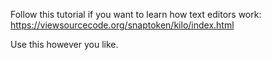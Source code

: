 Follow this tutorial if you want to learn how text editors work:
    https://viewsourcecode.org/snaptoken/kilo/index.html

Use this however you like.
